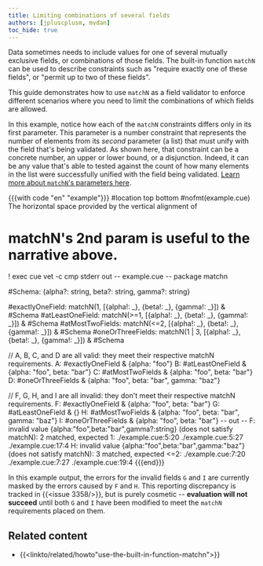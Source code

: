 ```yaml
---
title: Limiting combinations of several fields
authors: [jpluscplusm, mvdan]
toc_hide: true
---
```


Data sometimes needs to include values for one of several mutually exclusive
fields, or combinations of those fields.
The built-in function `matchN` can be used to describe constraints such as
"require exactly one of these fields", or "permit up to two of these fields".

This guide demonstrates how to use `matchN` as a field validator to enforce
different scenarios where you need to limit the combinations of which fields
are allowed.

<!--more-->

In this example, notice how each of the `matchN` constraints differs only in
its first parameter. This parameter is a number constraint that represents the
number of elements from its *second* parameter (a list) that must unify with
the field that's being validated. As shown here, that constraint can be a
concrete number, an upper or lower bound, or a disjunction. Indeed, it can be
any value that's able to tested against the count of how many elements in the
list were successfully unified with the field being validated.
[Learn more about `matchN`'s parameters here]({{<relref"docs/howto/use-the-built-in-function-matchn">}}).

{{{with code "en" "example"}}}
#location top bottom
#nofmt(example.cue) The horizontal space provided by the vertical alignment of
#                   matchN's 2nd param is useful to the narrative above.

! exec cue vet -c
cmp stderr out
-- example.cue --
package matchn

#Schema: {alpha?: string, beta?: string, gamma?: string}

#exactlyOneField:  matchN(1,     [{alpha!: _}, {beta!: _}, {gamma!: _}]) & #Schema
#atLeastOneField:  matchN(>=1,   [{alpha!: _}, {beta!: _}, {gamma!: _}]) & #Schema
#atMostTwoFields:  matchN(<=2,   [{alpha!: _}, {beta!: _}, {gamma!: _}]) & #Schema
#oneOrThreeFields: matchN(1 | 3, [{alpha!: _}, {beta!: _}, {gamma!: _}]) & #Schema

// A, B, C, and D are all valid: they meet their respective matchN requirements.
A: #exactlyOneField  & {alpha: "foo"}
B: #atLeastOneField  & {alpha: "foo", beta: "bar"}
C: #atMostTwoFields  & {alpha: "foo", beta: "bar"}
D: #oneOrThreeFields & {alpha: "foo", beta: "bar", gamma: "baz"}

// F, G, H, and I are all invalid: they don't meet their respective matchN requirements.
F: #exactlyOneField  & {alpha: "foo", beta: "bar"}
G: #atLeastOneField  & {}
H: #atMostTwoFields  & {alpha: "foo", beta: "bar", gamma: "baz"}
I: #oneOrThreeFields & {alpha: "foo", beta: "bar"}
-- out --
F: invalid value {alpha:"foo",beta:"bar",gamma?:string} (does not satisfy matchN): 2 matched, expected 1:
    ./example.cue:5:20
    ./example.cue:5:27
    ./example.cue:17:4
H: invalid value {alpha:"foo",beta:"bar",gamma:"baz"} (does not satisfy matchN): 3 matched, expected <=2:
    ./example.cue:7:20
    ./example.cue:7:27
    ./example.cue:19:4
{{{end}}}

In this example output, the errors for the invalid fields `G` and `I` are
currently masked by the errors caused by `F` and `H`. This reporting
discrepancy is tracked in {{<issue 3358/>}}, but is purely cosmetic --
**evaluation will not succeed** until both `G` and `I` have been modified to
meet the `matchN` requirements placed on them.

## Related content

- {{<linkto/related/howto"use-the-built-in-function-matchn">}}
